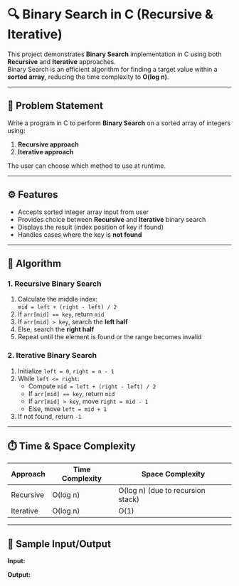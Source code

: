 
# 🔍 Binary Search in C (Recursive & Iterative)

This project demonstrates **Binary Search** implementation in C using both **Recursive** and **Iterative** approaches.  
Binary Search is an efficient algorithm for finding a target value within a **sorted array**, reducing the time complexity to **O(log n)**.

---

## 📘 Problem Statement

Write a program in C to perform **Binary Search** on a sorted array of integers using:
1. **Recursive approach**
2. **Iterative approach**

The user can choose which method to use at runtime.

---

## ⚙️ Features

- Accepts sorted integer array input from user  
- Provides choice between **Recursive** and **Iterative** binary search  
- Displays the result (index position of key if found)  
- Handles cases where the key is **not found**

---

## 🧠 Algorithm

### **1. Recursive Binary Search**
1. Calculate the middle index:  
   `mid = left + (right - left) / 2`
2. If `arr[mid] == key`, return `mid`
3. If `arr[mid] > key`, search the **left half**
4. Else, search the **right half**
5. Repeat until the element is found or the range becomes invalid

### **2. Iterative Binary Search**
1. Initialize `left = 0`, `right = n - 1`
2. While `left <= right`:  
   - Compute `mid = left + (right - left) / 2`
   - If `arr[mid] == key`, return `mid`
   - If `arr[mid] > key`, move `right = mid - 1`
   - Else, move `left = mid + 1`
3. If not found, return `-1`

---

## ⏱️ Time & Space Complexity

| Approach | Time Complexity | Space Complexity |
|-----------|-----------------|------------------|
| Recursive | O(log n) | O(log n) (due to recursion stack) |
| Iterative | O(log n) | O(1) |

---

## 🧩 Sample Input/Output

**Input:**






**Output:**




